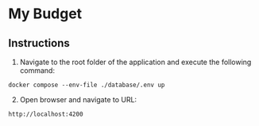 # My Budget
## Instructions
1. Navigate to the root folder of the application and execute the following command:

`docker compose --env-file ./database/.env up`

2. Open browser and navigate to URL:

`http://localhost:4200`
